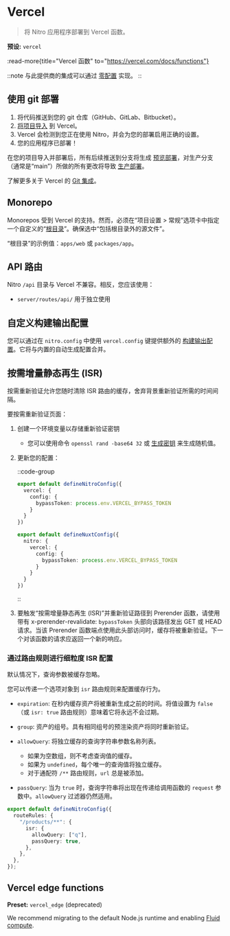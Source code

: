 # Vercel

> 将 Nitro 应用程序部署到 Vercel 函数。

**预设:** `vercel`

:read-more{title="Vercel 函数" to="https://vercel.com/docs/functions"}

::note
与此提供商的集成可以通过 [零配置](/deploy/#zero-config-providers) 实现。
::

## 使用 git 部署

1. 将代码推送到您的 git 仓库（GitHub、GitLab、Bitbucket）。
2. [将项目导入](https://vercel.com/new) 到 Vercel。
3. Vercel 会检测到您正在使用 Nitro，并会为您的部署启用正确的设置。
4. 您的应用程序已部署！

在您的项目导入并部署后，所有后续推送到分支将生成 [预览部署](https://vercel.com/docs/concepts/deployments/environments#preview)，对生产分支（通常是“main”）所做的所有更改将导致 [生产部署](https://vercel.com/docs/concepts/deployments/environments#production)。

了解更多关于 Vercel 的 [Git 集成](https://vercel.com/docs/concepts/git)。

## Monorepo

Monorepos 受到 Vercel 的支持。然而，必须在“项目设置 > 常规”选项卡中指定一个自定义的“[根目录](https://vercel.com/docs/deployments/configure-a-build#root-directory)”。确保选中“包括根目录外的源文件”。

“根目录”的示例值：`apps/web` 或 `packages/app`。

## API 路由

Nitro `/api` 目录与 Vercel 不兼容。相反，您应该使用：

- `server/routes/api/` 用于独立使用

## 自定义构建输出配置

您可以通过在 `nitro.config` 中使用 `vercel.config` 键提供额外的 [构建输出配置](https://vercel.com/docs/build-output-api/v3)。它将与内置的自动生成配置合并。

## 按需增量静态再生 (ISR)

按需重新验证允许您随时清除 ISR 路由的缓存，舍弃背景重新验证所需的时间间隔。

要按需重新验证页面：

1. 创建一个环境变量以存储重新验证密钥
    - 您可以使用命令 `openssl rand -base64 32` 或 [生成密钥](https://generate-secret.vercel.app/32) 来生成随机值。

2. 更新您的配置：

    ::code-group

    ```ts [nitro.config.ts]
    export default defineNitroConfig({
      vercel: {
        config: {
          bypassToken: process.env.VERCEL_BYPASS_TOKEN
        }
      }
    })
    ```

    ```ts [nuxt.config.ts]
    export default defineNuxtConfig({
      nitro: {
        vercel: {
          config: {
            bypassToken: process.env.VERCEL_BYPASS_TOKEN
          }
        }
      }
    })
    ```

    ::

3. 要触发“按需增量静态再生 (ISR)”并重新验证路径到 Prerender 函数，请使用带有 x-prerender-revalidate: `bypassToken` 头部向该路径发出 GET 或 HEAD 请求。当该 Prerender 函数端点使用此头部访问时，缓存将被重新验证。下一个对该函数的请求应返回一个新的响应。

### 通过路由规则进行细粒度 ISR 配置

默认情况下，查询参数被缓存忽略。

您可以传递一个选项对象到 `isr` 路由规则来配置缓存行为。

- `expiration`: 在秒内缓存资产将被重新生成之前的时间。将值设置为 `false`（或 `isr: true` 路由规则）意味着它将永远不会过期。
- `group`: 资产的组号。具有相同组号的预渲染资产将同时重新验证。
- `allowQuery`: 将独立缓存的查询字符串参数名称列表。
  - 如果为空数组，则不考虑查询值的缓存。
  - 如果为 `undefined`，每个唯一的查询值将独立缓存。
  - 对于通配符 `/**` 路由规则，`url` 总是被添加。

- `passQuery`: 当为 `true` 时，查询字符串将出现在传递给调用函数的 `request` 参数中。`allowQuery` 过滤器仍然适用。

```ts
export default defineNitroConfig({
  routeRules: {
    "/products/**": {
      isr: {
        allowQuery: ["q"],
        passQuery: true,
      },
    },
  },
});
```

## Vercel edge functions

**Preset:** `vercel_edge` (deprecated)

We recommend migrating to the default Node.js runtime and enabling [Fluid compute](https://vercel.com/docs/functions/fluid-compute).
